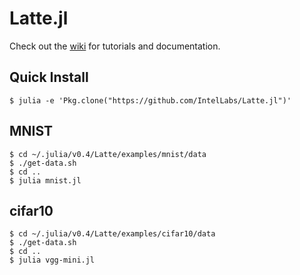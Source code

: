 # Latte.jl

Check out the [wiki](https://github.com/IntelLabs/Latte.jl/wiki) for tutorials and documentation.

## Quick Install
```shell
$ julia -e 'Pkg.clone("https://github.com/IntelLabs/Latte.jl")'
```

## MNIST
```shell
$ cd ~/.julia/v0.4/Latte/examples/mnist/data
$ ./get-data.sh
$ cd ..
$ julia mnist.jl
```

## cifar10
```shell
$ cd ~/.julia/v0.4/Latte/examples/cifar10/data
$ ./get-data.sh
$ cd ..
$ julia vgg-mini.jl
```
